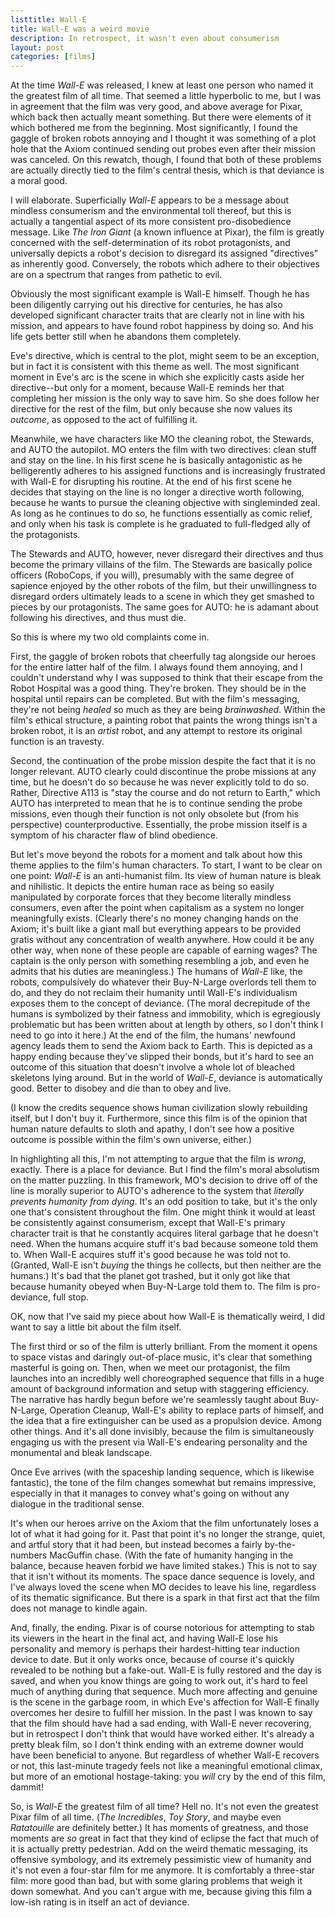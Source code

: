 ```yaml
---
listtitle: Wall-E
title: Wall-E was a weird movie
description: In retrospect, it wasn't even about consumerism
layout: post
categories: [films]
---
```


At the time _Wall-E_ was released, I knew at least one person who named it the greatest film of all time. That seemed a little hyperbolic to me, but I was in agreement that the film was very good, and above average for Pixar, which back then actually meant something. But there were elements of it which bothered me from the beginning. Most significantly, I found the gaggle of broken robots annoying and I thought it was something of a plot hole that the Axiom continued sending out probes even after their mission was canceled.
On this rewatch, though, I found that both of these problems are actually directly tied to the film's central thesis, which is that deviance is a moral good. 

I will elaborate. Superficially _Wall-E_ appears to be a message about mindless consumerism and the environmental toll thereof, but this is actually a tangential aspect of its more consistent pro-disobedience message. Like _The Iron Giant_ (a known influence at Pixar), the film is greatly concerned with the self-determination of its robot protagonists, and universally depicts a robot's decision to disregard its assigned "directives" as inherently good. Conversely, the robots which adhere to their objectives are on a spectrum that ranges from pathetic to evil. 

Obviously the most significant example is Wall-E himself. Though he has been diligently carrying out his directive for centuries, he has also developed significant character traits that are clearly not in line with his mission, and appears to have found robot happiness by doing so. And his life gets better still when he abandons them completely.

Eve's directive, which is central to the plot, might seem to be an exception, but in fact it is consistent with this theme as well. The most significant moment in Eve's arc is the scene in which she explicitly casts aside her directive--but only for a moment, because Wall-E reminds her that completing her mission is the only way to save him. So she does follow her directive for the rest of the film, but only because she now values its _outcome_, as opposed to the act of fulfilling it.

Meanwhile, we have characters like MO the cleaning robot, the Stewards, and AUTO the autopilot. MO enters the film with two directives: clean stuff and stay on the line. In his first scene he is basically antagonistic as he belligerently adheres to his assigned functions and is increasingly frustrated with Wall-E for disrupting his routine. At the end of his first scene he decides that staying on the line is no longer a directive worth following, because he wants to pursue the cleaning objective with singleminded zeal. As long as he continues to do so, he functions essentially as comic relief, and only when his task is complete is he graduated to full-fledged ally of the protagonists. 

The Stewards and AUTO, however, never disregard their directives and thus become the primary villains of the film. The Stewards are basically police officers (RoboCops, if you will), presumably with the same degree of sapience enjoyed by the other robots of the film, but their unwillingness to disregard orders ultimately leads to a scene in which they get smashed to pieces by our protagonists. The same goes for AUTO: he is adamant about following his directives, and thus must die. 

<!--more-->
So this is where my two old complaints come in. 

First, the gaggle of broken robots that cheerfully tag alongside our heroes for the entire latter half of the film. I always found them annoying, and I couldn't understand why I was supposed to think that their escape from the Robot Hospital was a good thing. They're broken. They should be in the hospital until repairs can be completed. But with the film's messaging, they're not being _healed_ so much as they are being _brainwashed_. Within the film's ethical structure, a painting robot that paints the wrong things isn't a broken robot, it is an _artist_ robot, and any attempt to restore its original function is an travesty. 

Second, the continuation of the probe mission despite the fact that it is no longer relevant. AUTO clearly could discontinue the probe missions at any time, but he doesn't do so because he was never explicitly told to do so. Rather, Directive A113 is "stay the course and do not return to Earth," which AUTO has interpreted to mean that he is to continue sending the probe missions, even though their function is not only obsolete but (from his perspective) counterproductive. Essentially, the probe mission itself is a symptom of his character flaw of blind obedience. 

But let's move beyond the robots for a moment and talk about how this theme applies to the film's human characters. To start, I want to be clear on one point: _Wall-E_ is an anti-humanist film. Its view of human nature is bleak and nihilistic. It depicts the entire human race as being so easily manipulated by corporate forces that they become literally mindless consumers, even after the point when capitalism as a system no longer meaningfully exists. (Clearly there's no money changing hands on the Axiom; it's built like a giant mall but everything appears to be provided gratis without any concentration of wealth anywhere. How could it be any other way, when none of these people are capable of earning wages? The captain is the only person with something resembling a job, and even he admits that his duties are meaningless.) The humans of _Wall-E_ like, the robots, compulsively do whatever their Buy-N-Large overlords tell them to do, and they do not reclaim their humanity until Wall-E's individualism exposes them to the concept of deviance. (The moral decrepitude of the humans is symbolized by their fatness and immobility, which is egregiously problematic but has been written about at length by others, so I don't think I need to go into it here.) At the end of the film, the humans' newfound agency leads them to send the Axiom back to Earth. This is depicted as a happy ending because they've slipped their bonds, but it's hard to see an outcome of this situation that doesn't involve a whole lot of bleached skeletons lying around. But in the world of _Wall-E_, deviance is automatically good. Better to disobey and die than to obey and live. 

(I know the credits sequence shows human civilization slowly rebuilding itself, but I don't buy it. Furthermore, since this film is of the opinion that human nature defaults to sloth and apathy, I don't see how a positive outcome is possible within the film's own universe, either.)

In highlighting all this, I'm not attempting to argue that the film is _wrong_, exactly. There is a place for deviance. But I find the film's moral absolutism on the matter puzzling. In this framework, MO's decision to drive off of the line is morally superior to AUTO's adherence to the system that _literally prevents humanity from dying_. It's an odd position to take, but it's the only one that's consistent throughout the film. One might think it would at least be consistently against consumerism, except that Wall-E's primary character trait is that he constantly acquires literal garbage that he doesn't need. When the humans acquire stuff it's bad because someone told them to. When Wall-E acquires stuff it's good because he was told not to. (Granted, Wall-E isn't _buying_ the things he collects, but then neither are the humans.) It's bad that the planet got trashed, but it only got like that because humanity obeyed when Buy-N-Large told them to. The film is pro-deviance, full stop. 



OK, now that I've said my piece about how Wall-E is thematically weird, I did want to say a little bit about the film itself. 

The first third or so of the film is utterly brilliant. From the moment it opens to space vistas and daringly out-of-place music, it's clear that something masterful is going on. Then, when we meet our protagonist, the film launches into an incredibly well choreographed sequence that fills in a huge amount of background information and setup with staggering efficiency. The narrative has hardly begun before we're seamlessly taught about Buy-N-Large, Operation Cleanup, Wall-E's ability to replace parts of himself, and the idea that a fire extinguisher can be used as a propulsion device. Among other things. And it's all done invisibly, because the film is simultaneously engaging us with the present via Wall-E's endearing personality and the monumental and bleak landscape. 

Once Eve arrives (with the spaceship landing sequence, which is likewise fantastic), the tone of the film changes somewhat but remains impressive, especially in that it manages to convey what's going on without any dialogue in the traditional sense.

It's when our heroes arrive on the Axiom that the film unfortunately loses a lot of what it had going for it. Past that point it's no longer the strange, quiet, and artful story that it had been, but instead becomes a fairly by-the-numbers MacGuffin chase. (With the fate of humanity hanging in the balance, because heaven forbid we have limited stakes.) This is not to say that it isn't without its moments. The space dance sequence is lovely, and I've always loved the scene when MO decides to leave his line, regardless of its thematic significance. But there is a spark in that first act that the film does not manage to kindle again. 

And, finally, the ending. Pixar is of course notorious for attempting to stab its viewers in the heart in the final act, and having Wall-E lose his personality and memory is perhaps their hardest-hitting tear induction device to date. But it only works once, because of course it's quickly revealed to be nothing but a fake-out. Wall-E is fully restored and the day is saved, and when you know things are going to work out, it's hard to feel much of anything during that sequence. Much more affecting and genuine is the scene in the garbage room, in which Eve's affection for Wall-E finally overcomes her desire to fulfill her mission. In the past I was known to say that the film should have had a sad ending, with Wall-E never recovering, but in retrospect I don't think that would have worked either. It's already a pretty bleak film, so I don't think ending with an extreme downer would have been beneficial to anyone. But regardless of whether Wall-E recovers or not, this last-minute tragedy feels not like a meaningful emotional climax, but more of an emotional hostage-taking: you _will_ cry by the end of this film, dammit! 

So, is _Wall-E_ the greatest film of all time? Hell no. It's not even the greatest Pixar film of all time. (_The Incredibles_, _Toy Story_, and maybe even _Ratatouille_ are definitely better.) It has moments of greatness, and those moments are _so_ great in fact that they kind of eclipse the fact that much of it is actually pretty pedestrian. Add on the weird thematic messaging, its offensive symbology, and its extremely pessimistic view of humanity and it's not even a four-star film for me anymore. It is comfortably a three-star film: more good than bad, but with some glaring problems that weigh it down somewhat. And you can't argue with me, because giving this film a low-ish rating is in itself an act of deviance.